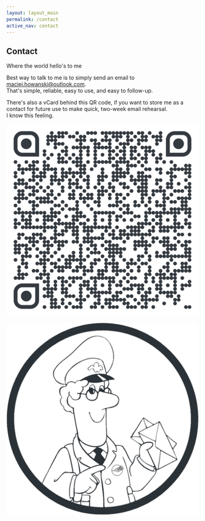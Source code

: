 ```yaml
---
layout: layout_main
permalink: /contact
active_nav: contact
---
```


<section>
  <div class="container">
    <div class="row mt-5">
      <div class="col-lg-6">
        <h2 class="heading">Contact</h2>
        <p class="lead">Where the world hello's to me</p>
        <p>
          Best way to talk to me is to simply send an email to 
          <a href="mailto:maciej.howanski@outlook.com?subject=Absolutely%20not%20an%20nigerian%20scam&body=Hi, Matt!">maciej.howanski@outlook.com</a>.
          <br>That's simple, reliable, easy to use, and easy to follow-up.
        </p>
        <p>
          There's also a vCard behind this QR code, if you want to store me as a contact for future use to make quick, two-week email rehearsal.
          <br>I know this feeling.
        </p>
        <p class="col-lg-6">
        <a href="/assets/files/howanski.vCard">
          <img src="/assets/images/qr-code.svg" alt="qr code" class="img-fluid">
        </a>
        </p>
      </div>
      <div class="col-lg-5 mx-auto">
        <p><img src="/assets/images/postman_pat_512.png" alt="Postman Pat, ready to work" class="img-fluid rounded-circle"></p>
      </div>
    </div>
  </div>
</section>
